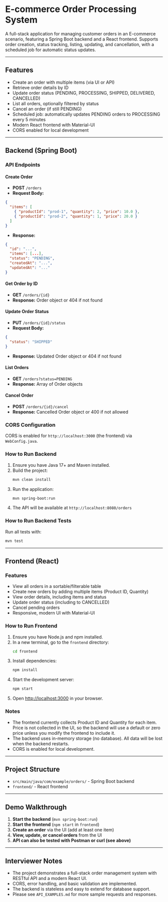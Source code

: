 # E-commerce Order Processing System

A full-stack application for managing customer orders in an E-commerce scenario, featuring a Spring Boot backend and a React frontend. Supports order creation, status tracking, listing, updating, and cancellation, with a scheduled job for automatic status updates.

---

## Features
- Create an order with multiple items (via UI or API)
- Retrieve order details by ID
- Update order status (PENDING, PROCESSING, SHIPPED, DELIVERED, CANCELLED)
- List all orders, optionally filtered by status
- Cancel an order (if still PENDING)
- Scheduled job: automatically updates PENDING orders to PROCESSING every 5 minutes
- Modern React frontend with Material-UI
- CORS enabled for local development

---

## Backend (Spring Boot)

### API Endpoints

#### Create Order
- **POST** `/orders`
- **Request Body:**
```json
{
  "items": [
    { "productId": "prod-1", "quantity": 2, "price": 10.0 },
    { "productId": "prod-2", "quantity": 1, "price": 20.0 }
  ]
}
```
- **Response:**
```json
{
  "id": "...",
  "items": [...],
  "status": "PENDING",
  "createdAt": "...",
  "updatedAt": "..."
}
```

#### Get Order by ID
- **GET** `/orders/{id}`
- **Response:** Order object or 404 if not found

#### Update Order Status
- **PUT** `/orders/{id}/status`
- **Request Body:**
```json
{
  "status": "SHIPPED"
}
```
- **Response:** Updated Order object or 404 if not found

#### List Orders
- **GET** `/orders?status=PENDING`
- **Response:** Array of Order objects

#### Cancel Order
- **POST** `/orders/{id}/cancel`
- **Response:** Cancelled Order object or 400 if not allowed

### CORS Configuration
CORS is enabled for `http://localhost:3000` (the frontend) via `WebConfig.java`.

### How to Run Backend
1. Ensure you have Java 17+ and Maven installed.
2. Build the project:
   ```sh
   mvn clean install
   ```
3. Run the application:
   ```sh
   mvn spring-boot:run
   ```
4. The API will be available at `http://localhost:8080/orders`

### How to Run Backend Tests
Run all tests with:
```sh
mvn test
```

---

## Frontend (React)

### Features
- View all orders in a sortable/filterable table
- Create new orders by adding multiple items (Product ID, Quantity)
- View order details, including items and status
- Update order status (including to CANCELLED)
- Cancel pending orders
- Responsive, modern UI with Material-UI

### How to Run Frontend
1. Ensure you have Node.js and npm installed.
2. In a new terminal, go to the `frontend` directory:
   ```sh
   cd frontend
   ```
3. Install dependencies:
   ```sh
   npm install
   ```
4. Start the development server:
   ```sh
   npm start
   ```
5. Open [http://localhost:3000](http://localhost:3000) in your browser.

### Notes
- The frontend currently collects Product ID and Quantity for each item. Price is not collected in the UI, so the backend will use a default or zero price unless you modify the frontend to include it.
- The backend uses in-memory storage (no database). All data will be lost when the backend restarts.
- CORS is enabled for local development.

---

## Project Structure

- `src/main/java/com/example/orders/` - Spring Boot backend
- `frontend/` - React frontend

---

## Demo Walkthrough
1. **Start the backend** (`mvn spring-boot:run`)
2. **Start the frontend** (`npm start` in `frontend`)
3. **Create an order** via the UI (add at least one item)
4. **View, update, or cancel orders** from the UI
5. **API can also be tested with Postman or curl (see above)**

---

## Interviewer Notes
- The project demonstrates a full-stack order management system with RESTful API and a modern React UI.
- CORS, error handling, and basic validation are implemented.
- The backend is stateless and easy to extend for database support.
- Please see `API_EXAMPLES.md` for more sample requests and responses. 